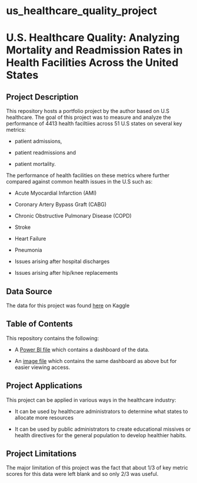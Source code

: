 # us_healthcare_quality_project

# **U.S. Healthcare Quality: Analyzing Mortality and Readmission Rates in Health Facilities Across the United States**

## **Project Description**

This repository hosts a portfolio project by the author based on U.S healthcare. The goal of this project was to measure and analyze the performance of 4413 health faciltiies across 51 U.S states on several key metrics: 

* patient admissions, 

* patient readmissions and 

* patient mortality. 

The performance of health facilities on these metrics where further compared against common health issues in the U.S such as: 

* Acute Myocardial Infarction (AMI)

* Coronary Artery Bypass Graft (CABG)

* Chronic Obstructive Pulmonary Disease (COPD) 

* Stroke

* Heart Failure 

* Pneumonia

* Issues arising after hospital discharges

* Issues arising after hip/knee replacements

## **Data Source**

The data for this project was found [here](https://www.kaggle.com/datasets/thedevastator/us-healthcare-readmissions-and-mortality) on Kaggle

## **Table of Contents**

This repository contains the following: 

* A [Power BI file]() which contains a dashboard of the data. 

* An [image file]() which contains the same dashboard as above but for easier viewing access. 

## **Project Applications**

This project can be applied in various ways in the healthcare industry: 

* It can be used by healthcare administrators to determine what states to allocate more resources 

* It can be used by public administrators to create educational missives or health directives for the general population to develop healthier habits. 

## **Project Limitations**

The major limitation of this project was the fact that about 1/3 of key metric scores for this data were left blank and so only 2/3 was useful. 
